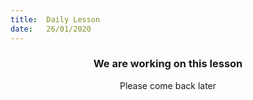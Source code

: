 ```yaml
---
title:  Daily Lesson
date:   26/01/2020
---
```


### <center>We are working on this lesson</center>
<center>Please come back later</center>